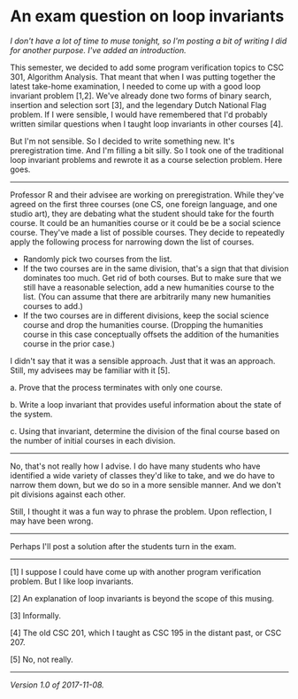 An exam question on loop invariants
===================================

*I don't have a lot of time to muse tonight, so I'm posting a bit of
writing I did for another purpose. I've added an introduction.*

This semester, we decided to add some program verification topics to
CSC 301, Algorithm Analysis.  That meant that when I was putting together
the latest take-home examination, I needed to come up with a good loop
invariant problem [1,2].  We've already done two forms of binary search,
insertion and selection sort [3], and the legendary Dutch National Flag
problem.  If I were sensible, I would have remembered that I'd probably
written similar questions when I taught loop invariants in other courses
[4].  

But I'm not sensible.  So I decided to write something new.  It's
preregistration time.  And I'm filling a bit silly.  So I took one of
the traditional loop invariant problems and rewrote it as a course
selection problem.  Here goes.

---

Professor R and their advisee are working on preregistration.  While
they've agreed on the first three courses (one CS, one foreign language,
and one studio art), they are debating what the student should take
for the fourth course.  It could be an humanities course or it could be
be a social science course.  They've made a list of possible courses.
They decide to repeatedly apply the following process for narrowing down
the list of courses.

* Randomly pick two courses from the list.
* If the two courses are in the same division, that's a sign that
  that division dominates too much.  Get rid of both courses.  But
  to make sure that we still have a reasonable selection, add a
  new humanities course to the list.  (You can assume that there
  are arbitrarily many new humanities courses to add.)
* If the two courses are in different divisions, keep the social
  science course and drop the humanities course.  (Dropping the humanities
  course in this case conceptually offsets the addition of the humanities
  course in the prior case.)

I didn't say that it was a sensible approach.  Just that it was an
approach.  Still, my advisees may be familiar with it [5].

a. Prove that the process terminates with only one course.

b. Write a loop invariant that provides useful information about the
state of the system.

c. Using that invariant, determine the division of the final course
based on the number of initial courses in each division.

---

No, that's not really how I advise.  I do have many students who have
identified a wide variety of classes they'd like to take, and we do
have to narrow them down, but we do so in a more sensible manner.
And we don't pit divisions against each other.

Still, I thought it was a fun way to phrase the problem.  Upon reflection,
I may have been wrong.

---

Perhaps I'll post a solution after the students turn in the exam.

---

[1] I suppose I could have come up with another program verification
problem.  But I like loop invariants.

[2] An explanation of loop invariants is beyond the scope of this
musing.

[3] Informally.

[4] The old CSC 201, which I taught as CSC 195 in the distant past,
or CSC 207.

[5] No, not really.

---

*Version 1.0 of 2017-11-08.*

